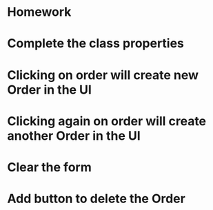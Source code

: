 # Homework
# Complete the class properties
# Clicking on order will create new Order in the UI
# Clicking again on order will create another Order in the UI
# Clear the form
# Add button to delete the Order